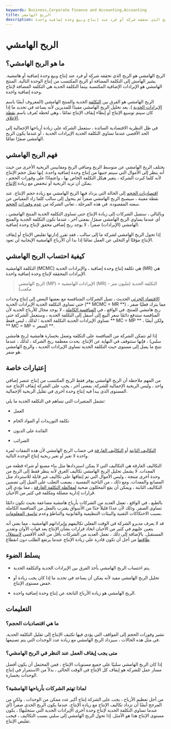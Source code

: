 ```yaml
---
keywords: Business,Corporate Finance and Accounting,Accounting
title: الربح الهامشي
description: الربح الهامشي هو الربح الذي تحققه شركة أو فرد عند إنتاج وبيع وحدة إضافية واحدة.
---
```


# الربح الهامشي
## ما هو الربح الهامشي؟

الربح الهامشي هو الربح الذي تحققه شركة أو فرد عند إنتاج وبيع وحدة إضافية أو هامشية. يشير الهامش إلى التكلفة المضافة أو الربح المكتسب من إنتاج الوحدة التالية. المنتج الهامشي هو الإيرادات الإضافية المكتسبة بينما التكلفة الحدية هي التكلفة المضافة لإنتاج وحدة إضافية واحدة.

الربح الهامشي هو الفرق بين [التكلفة](/marginalcostofproduction) الحدية والمنتج الهامشي (المعروف أيضًا باسم [الإيرادات الحدية](/marginal-revenue-mr) ). يعد تحليل الربح الهامشي مفيدًا للمديرين لأنه يساعد في تحديد ما إذا كان سيتم توسيع الإنتاج أو إبطاء إيقاف الإنتاج تمامًا ، وهي لحظة تُعرف باسم [نقطة الإغلاق](/shutdown_points).

في ظل النظرية الاقتصادية السائدة ، ستعمل الشركة على زيادة أرباحها الإجمالية إلى الحد الأقصى عندما تساوي التكلفة الحدية الإيرادات الحدية ، أو عندما يكون الربح الهامشي صفرًا تمامًا.

## فهم الربح الهامشي

يختلف الربح الهامشي عن متوسط الربح وصافي الربح ومقاييس الربحية الأخرى من حيث أنه ينظر إلى الأموال التي سيتم جنيها من إنتاج وحدة إضافية واحدة. إنها تمثل حجم الإنتاج لأنه كلما كبرت الشركة ، يتغير هيكل التكلفة الخاص بها ، واعتمادًا على وفورات الحجم ، يمكن أن تزيد الربحية أو تنخفض مع زيادة [الإنتاج](/rampup).

[اقتصاديات الحجم](/economiesofscale) إلى الحالة التي يزداد فيها الربح الهامشي مع زيادة حجم الإنتاج. عند نقطة معينة ، سيصبح الربح الهامشي صفراً ثم يتحول إلى سالب كلما زاد المقياس عن سعته المقصودة. في هذه المرحلة ، تعاني الشركة من [عدم وفورات](/diseconomiesofscale) [الحجم](/diseconomiesofscale).

وبالتالي ، ستميل الشركات إلى زيادة الإنتاج حتى تساوي التكلفة الحدية المنتج الهامشي ، أي عندما يساوي الربح الهامشي صفرًا. بمعنى آخر ، عندما تكون التكلفة الحدية والمنتج الهامشي (الإيرادات) صفراً ، لا يوجد ربح إضافي محقق لإنتاج وحدة إضافية.

إذا تحول الربح الهامشي لشركة ما إلى سالب ، فقد تقرر إدارتها تقليص الإنتاج أو إيقاف الإنتاج مؤقتًا أو التخلي عن العمل تمامًا إذا بدا أن الأرباح الهامشية الإيجابية لن تعود.

## كيفية احتساب الربح الهامشي

التكلفة الهامشية (MCMC) هي تكلفة إنتاج وحدة إضافية ، والإيرادات الحدية (MR) هي الإيرادات المحققة لإنتاج وحدة إضافية واحدة.

>

> الربح الهامشي (MP) = الإيرادات الهامشية (MR) - التكلفة الحدية (مليون متر مكعب)

>

[الاقتصاد الجزئي](/microeconomics) الحديث ، تميل الشركات المتنافسة مع بعضها البعض إلى إنتاج وحدات حتى تساوي التكلفة الحدية الإيرادات الحدية (** MCMC = MR **) ، مما يترك فعليًا صفر ربح هامشي للمنتج. في الواقع ، في [المنافسة الكاملة](/perfectcompetition) ، لا يوجد مجال للأرباح الحدية لأن المنافسة ستدفع دائمًا سعر البيع إلى أسفل إلى التكلفة الحدية ، وستعمل الشركة حتى تساوي الإيرادات الحدية التكلفة الحدية ؛ لذلك ، ليس فقط ** MC = MP ** ، ولكن أيضًا ** MC = MP = السعر **.

إذا لم تتمكن الشركة من المنافسة على التكلفة وتعمل بخسارة هامشية (ربح هامشي سلبي) ، فإنها ستتوقف في النهاية عن الإنتاج. يحدث معظمة ربح الشركة ، لذلك ، عندما تنتج ما يصل إلى مستوى حيث التكلفة الحدية تساوي الإيرادات الحدية ، والربح الهامشي هو صفر.

## إعتبارات خاصة

من المهم ملاحظة أن الربح الهامشي يوفر فقط الربح المكتسب من إنتاج عنصر إضافي واحد ، وليس الربحية الإجمالية للشركة. بمعنى آخر ، يجب على الشركة إيقاف الإنتاج عند المستوى الذي يبدأ فيه إنتاج وحدة أخرى في تقليل الربحية الإجمالية.

تشمل المتغيرات التي تساهم في التكلفة الحدية ما يلي:

- العمل

- تكلفة التوريدات أو المواد الخام

- الفائدة على الديون

- الضرائب

[التكاليف الثابتة](/fixedcost) أو [التكاليف الغارقة](/sunkcost) في حساب الربح الهامشي لأن هذه النفقات لمرة واحدة لا تغير أو تغير ربحية إنتاج الوحدة التالية.

التكاليف الغارقة هي التكاليف التي لا يمكن استردادها مثل بناء مصنع أو شراء قطعة من المعدات. لا يشمل تحليل الربح الهامشي تكاليف الغرق لأنه ينظر فقط إلى الربح من وحدة أخرى منتجة ، وليس الأموال التي تم إنفاقها على تكاليف غير قابلة للاسترداد مثل المصانع والمعدات. ومع ذلك ، من الناحية النفسية ، يصعب التغلب على الميل إلى تضمين التكاليف الثابتة ، ويمكن أن يقع المحللون ضحية [لمغالطة التكلفة الغارقة](/sunk-cost-dilemma) ، مما يؤدي إلى قرارات إدارية مضللة ومكلفة في كثير من الأحيان.

بالطبع ، في الواقع ، تعمل العديد من الشركات بأرباح هامشية مضاعفة بحيث تكون دائمًا تساوي الصفر. وذلك لأن عددًا قليلاً جدًا من الأسواق يقترب بالفعل من المنافسة الكاملة بسبب الاحتكاكات التقنية والبيئات التنظيمية والقانونية والتباطؤ وعدم [تناسق المعلومات](/asymmetricinformation).

قد لا يعرف مديرو الشركة في الوقت الفعلي تكاليفهم وإيراداتهم الهامشية ، مما يعني أنه يتعين عليهم في كثير من الأحيان اتخاذ قرارات بشأن الإنتاج بعد فوات الأوان وتقدير المستقبل. بالإضافة إلى ذلك ، تعمل العديد من الشركات بأقل من الحد الأقصى [لاستغلال طاقتها](/capacityutilizationrate) من أجل أن تكون قادرة على زيادة الإنتاج عندما يرتفع الطلب دون انقطاع.

## يسلط الضوء

- يتم احتساب الربح الهامشي بأخذ الفرق بين الإيرادات الحدية والتكلفة الحدية.

- تحليل الربح الهامشي مفيد لأنه يمكن أن يساعد في تحديد ما إذا كان يجب زيادة أو خفض مستوى الإنتاج.

- الربح الهامشي هو زيادة الأرباح الناتجة عن إنتاج وحدة إضافية واحدة.

## التعليمات

### ما هي اقتصاديات الحجم؟

تشير وفورات الحجم إلى المواقف التي يؤدي فيها تكثيف الإنتاج إلى تقليل التكلفة الحدية. في مثل هذه الحالات ، سيزداد الربح الهامشي مع زيادة عدد الوحدات التي يتم تصنيعها.

### متى يجب إيقاف العمل عند النظر في الربح الهامشي؟

إذا كان الربح الهامشي سلبيًا على جميع مستويات الإنتاج ، فمن المحتمل أن يكون أفضل مسار عمل للشركة هو إيقاف كل الإنتاج في الوقت الحالي ، بدلاً من الاستمرار في إنتاج الوحدات بخسارة.

### لماذا تهتم الشركات بأرباحها الهامشية؟

من أجل تعظيم الأرباح ، يجب على الشركة إنتاج أكبر عدد ممكن من الوحدات ، ولكن من المرجح أيضًا أن تزداد تكاليف الإنتاج مع زيادة الإنتاج. عندما يكون الربح الحدي صفراً (أي عندما تساوي التكلفة الحدية لإنتاج وحدة أخرى الإيرادات الحدية التي ستجلبها) ، يكون مستوى الإنتاج هذا هو الأمثل. إذا تحول الربح الهامشي إلى سلبي بسبب التكاليف ، فيجب تقليص الإنتاج.


